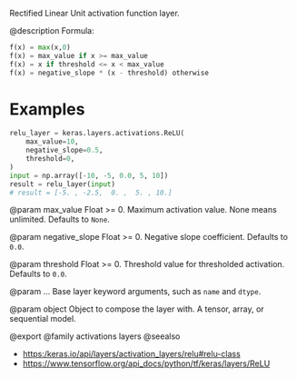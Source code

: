 Rectified Linear Unit activation function layer.

@description
Formula:
``` python
f(x) = max(x,0)
f(x) = max_value if x >= max_value
f(x) = x if threshold <= x < max_value
f(x) = negative_slope * (x - threshold) otherwise
```

# Examples
``` python
relu_layer = keras.layers.activations.ReLU(
    max_value=10,
    negative_slope=0.5,
    threshold=0,
)
input = np.array([-10, -5, 0.0, 5, 10])
result = relu_layer(input)
# result = [-5. , -2.5,  0. ,  5. , 10.]
```

@param max_value
Float >= 0. Maximum activation value. None means unlimited.
Defaults to `None`.

@param negative_slope
Float >= 0. Negative slope coefficient.
Defaults to `0.0`.

@param threshold
Float >= 0. Threshold value for thresholded activation.
Defaults to `0.0`.

@param ...
Base layer keyword arguments, such as `name` and `dtype`.

@param object
Object to compose the layer with. A tensor, array, or sequential model.

@export
@family activations layers
@seealso
+ <https:/keras.io/api/layers/activation_layers/relu#relu-class>
+ <https://www.tensorflow.org/api_docs/python/tf/keras/layers/ReLU>

